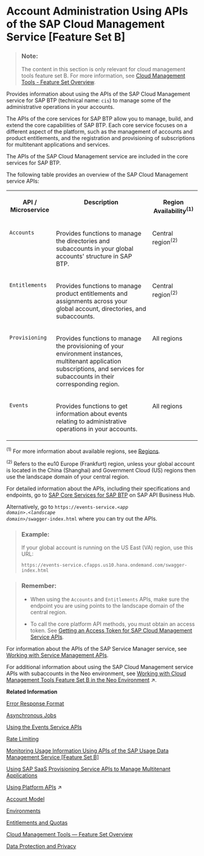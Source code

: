 <!-- loio17b6a171552544a6804f12ea83112a3f -->

# Account Administration Using APIs of the SAP Cloud Management Service \[Feature Set B\]

> ### Note:  
> The content in this section is only relevant for cloud management tools feature set B. For more information, see [Cloud Management Tools - Feature Set Overview](https://help.sap.com/viewer/65de2977205c403bbc107264b8eccf4b/Cloud/en-US/caf4e4e23aef4666ad8f125af393dfb2.html).

Provides information about using the APIs of the SAP Cloud Management service for SAP BTP \(technical name: `cis`\) to manage some of the administrative operations in your accounts.

The APIs of the core services for SAP BTP allow you to manage, build, and extend the core capabilities of SAP BTP. Each core service focuses on a different aspect of the platform, such as the management of accounts and product entitlements, and the registration and provisioning of subscriptions for multitenant applications and services.

The APIs of the SAP Cloud Management service are included in the core services for SAP BTP.

The following table provides an overview of the SAP Cloud Management service APIs:


<table>
<tr>
<th valign="top">

API / Microservice



</th>
<th valign="top">

Description



</th>
<th valign="top">

Region Availability<sup>\(1\)</sup>



</th>
</tr>
<tr>
<td valign="top">

`Accounts`



</td>
<td valign="top">

Provides functions to manage the directories and subaccounts in your global accounts' structure in SAP BTP.



</td>
<td valign="top">

Central region<sup>\(2\)</sup>



</td>
</tr>
<tr>
<td valign="top">

`Entitlements`



</td>
<td valign="top">

Provides functions to manage product entitlements and assignments across your global account, directories, and subaccounts.



</td>
<td valign="top">

Central region<sup>\(2\)</sup>



</td>
</tr>
<tr>
<td valign="top">

`Provisioning`



</td>
<td valign="top">

Provides functions to manage the provisioning of your environment instances, multitenant application subscriptions, and services for subaccounts in their corresponding region.



</td>
<td valign="top">

All regions



</td>
</tr>
<tr>
<td valign="top">

`Events`



</td>
<td valign="top">

Provides functions to get information about events relating to administrative operations in your accounts.



</td>
<td valign="top">

All regions



</td>
</tr>
</table>

<sup>\(1\)</sup> For more information about available regions, see [Regions](../10-concepts/regions-350356d.md).

<sup>\(2\)</sup> Refers to the eu10 Europe \(Frankfurt\) region, unless your global account is located in the China \(Shanghai\) and Government Cloud \(US\) regions then use the landscape domain of your central region.

For detailed information about the APIs, including their specifications and endpoints, go to [SAP Core Services for SAP BTP](https://api.sap.com/package/SAPCloudPlatformCoreServices) on SAP API Business Hub.

Alternatively, go to <code>https://events-service.<i class="varname">&lt;app domain&gt;</i>.<i class="varname">&lt;landscape domain&gt;</i>/swagger-index.html</code> where you can try out the APIs.

> ### Example:  
> If your global account is running on the US East \(VA\) region, use this URL:
> 
> `https://events-service.cfapps.us10.hana.ondemand.com/swagger-index.html`

> ### Remember:  
> -   When using the `Accounts` and `Entitlements` APIs, make sure the endpoint you are using points to the landscape domain of the central region.
> 
> -   To call the core platform API methods, you must obtain an access token. See [Getting an Access Token for SAP Cloud Management Service APIs](getting-an-access-token-for-sap-cloud-management-service-apis-3670474.md).

For information about the APIs of the SAP Service Manager service, see [Working with Service Management APIs](https://help.sap.com/viewer/DRAFT/09cc82baadc542a688176dce601398de/Cloud/en-US/4e19b11211fe4ca2a266d3fdd4a72188.html).

For additional information about using the SAP Cloud Management service APIs with subaccounts in the Neo environment, see [Working with Cloud Management Tools Feature Set B in the Neo Environment](https://help.sap.com/viewer/663f91a6573b49ae9fa5f0007abb4d18/Internal/en-US/8c963e83a42545e29d1b4277a287a01b.html "Enterprise accounts in SAP BTP that have access to cloud management tools feature set B, can also use the enhanced capabilities offered by feature set B with their subaccounts in the Neo environment.") :arrow_upper_right:.

**Related Information**  


[Error Response Format](error-response-format-77fef2f.md "Describes the response format for the errors from the SAP Cloud Management service for SAP BTP.")

[Asynchronous Jobs](asynchronous-jobs-0a0a6ab.md "Describes the asynchronous calls that are supported by some functionality from the SAP Cloud Management service for SAP BTP.")

[Using the Events Service APIs](using-the-events-service-apis-94e1895.md "The Events service provides REST APIs that collect information about events relating to account administrative operations in the microservices of the SAP Cloud Management service for SAP BTP, such as Accounts, Entitlements, Provisioning, and the SAP SaaS Provisioning service, within central and local regions.")

[Rate Limiting](rate-limiting-77b217b.md "Describes how all API requests to the SAP Cloud Management service for SAP BTP adhere to rate limiting rules.")

[Monitoring Usage Information Using APIs of the SAP Usage Data Management Service \[Feature Set B\]](monitoring-usage-information-using-apis-of-the-sap-usage-data-management-service-featur-bf2b304.md "Provides information about using the Resource Consumption APIs of the SAP Usage Data Management service for SAP BTP for gathering, storing, and making usage information available for all services and applications in all regions in a cloud deployment. This information is for the purpose of central analysis, reporting, and license auditing.")

[Using SAP SaaS Provisioning Service APIs to Manage Multitenant Applications](../30-development/using-sap-saas-provisioning-service-apis-to-manage-multitenant-applications-ed08c7d.md "You can use the SAP Software-as-a-Service Provisioning service (technical name: saas-registry) APIs to manage your multitenant application.")

[Using Platform APIs](https://help.sap.com/viewer/663f91a6573b49ae9fa5f0007abb4d18/Internal/en-US/392af9d162694d6595499f1549978aa6.html "Platform APIs are protected with OAuth 2.0 client credentials. Create an OAuth client and obtain an access token to call the platform API methods.") :arrow_upper_right:

[Account Model](../10-concepts/account-model-8ed4a70.md#loio8ed4a705efa0431b910056c0acdbf377 "Learn more about the different types of accounts on SAP BTP and how they relate to each other.")

[Environments](../10-concepts/environments-15547f7.md "Environments constitute the actual platform-as-a-service offering of SAP BTP that allows for the development and administration of business applications. Environments are anchored in SAP BTP on subaccount level.")

[Entitlements and Quotas](../10-concepts/entitlements-and-quotas-00aa2c2.md "When you purchase an enterprise account, you’re entitled to use a specific set of resources, such as the amount of memory that can be allocated to your applications.")

[Cloud Management Tools — Feature Set Overview](../10-concepts/cloud-management-tools-feature-set-overview-caf4e4e.md "Cloud management tools represent the group of technologies designed for managing SAP BTP.")

[Data Protection and Privacy](../60-security/data-protection-and-privacy-7e513d3.md "Data protection is associated with numerous legal requirements and privacy concerns. In addition to compliance with general data protection and privacy acts, it is necessary to consider compliance with industry-specific legislation in different countries.")

